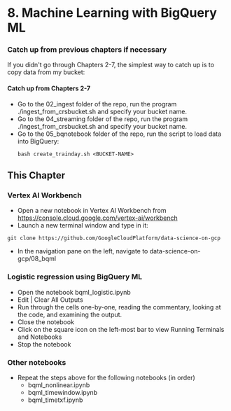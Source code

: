# 8. Machine Learning with BigQuery ML

### Catch up from previous chapters if necessary
If you didn't go through Chapters 2-7, the simplest way to catch up is to copy data from my bucket:

#### Catch up from Chapters 2-7
* Go to the 02_ingest folder of the repo, run the program ./ingest_from_crsbucket.sh and specify your bucket name.
* Go to the 04_streaming folder of the repo, run the program ./ingest_from_crsbucket.sh and specify your bucket name.
* Go to the 05_bqnotebook folder of the repo, run the script to load data into BigQuery:
	```
	bash create_trainday.sh <BUCKET-NAME>
	```
 
## This Chapter

### Vertex AI Workbench
* Open a new notebook in Vertex AI Workbench from https://console.cloud.google.com/vertex-ai/workbench
* Launch a new terminal window and type in it:
```
git clone https://github.com/GoogleCloudPlatform/data-science-on-gcp
```
* In the navigation pane on the left, navigate to data-science-on-gcp/08_bqml

### Logistic regression using BigQuery ML
* Open the notebook bqml_logistic.ipynb
* Edit | Clear All Outputs
* Run through the cells one-by-one, reading the commentary, looking at the code, and examining the output.
* Close the notebook
* Click on the square icon on the left-most bar to view Running Terminals and Notebooks
* Stop the notebook

### Other notebooks
* Repeat the steps above for the following notebooks (in order)
  * bqml_nonlinear.ipynb
  * bqml_timewindow.ipynb
  * bqml_timetxf.ipynb
  
